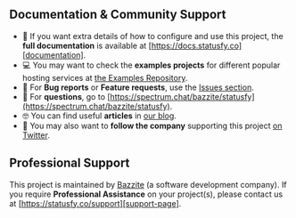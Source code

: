 ## Documentation & Community Support

- 📄 If you want extra details of how to configure and use this project, the **full documentation** is available at [https://docs.statusfy.co][documentation].
- 💻 You may want to check the **examples projects** for different popular hosting services at [the Examples Repository][examples].
- 🐞 For **Bug reports** or **Feature requests**, use the [Issues section][issues].
- 💬 For **questions**, go to [https://spectrum.chat/bazzite/statusfy](https://spectrum.chat/bazzite/statusfy).
- 🤓 You can find useful **articles** in [our blog][statusfy-blog].
- 🚀 You may also want to **follow the company** supporting this project [on Twitter][twitter].

## Professional Support

This project is maintained by [Bazzite][bazzite-website] (a software development company). If you require **Professional Assistance** on your project(s), please contact us at [https://statusfy.co/support][support-page].


[examples]: https://github.com/bazzite/statusfy/tree/develop/examples
[documentation]: https://docs.statusfy.co?utm_source=github&utm_medium=support.md&utm_campaign=statusfy
[issues]: https://github.com/bazzite/statusfy/issues
[statusfy-blog]: https://statusfy.co/blog?utm_source=github&utm_medium=support.md&utm_campaign=statusfy
[twitter]: https://bazzite.xyz/Twitter
[bazzite-website]: https://www.bazzite.com?utm_source=github&utm_medium=support.md&utm_campaign=statusfy
[support-page]: https://statusfy.co/support?utm_source=github&utm_medium=support.md&utm_campaign=statusfy
